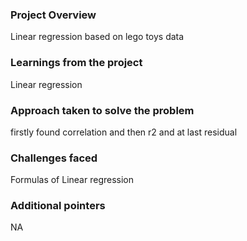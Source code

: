 ### Project Overview

 Linear regression based on lego toys data


### Learnings from the project

 Linear regression


### Approach taken to solve the problem

 firstly found correlation and then r2 and at last residual


### Challenges faced

 Formulas of Linear regression


### Additional pointers

 NA



